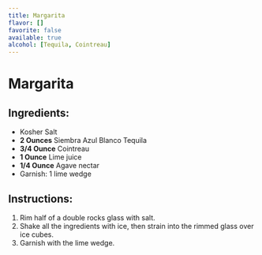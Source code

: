```yaml
---
title: Margarita
flavor: []
favorite: false
available: true
alcohol: [Tequila, Cointreau]
---
```

# Margarita

## Ingredients:
- Kosher Salt
- **2 Ounces** Siembra Azul Blanco Tequila
- **3/4 Ounce** Cointreau
- **1 Ounce** Lime juice
- **1/4 Ounce** Agave nectar
- Garnish: 1 lime wedge

## Instructions:
1. Rim half of a double rocks glass with salt.
2. Shake all the ingredients with ice, then strain into the rimmed glass over ice cubes.
3. Garnish with the lime wedge.





